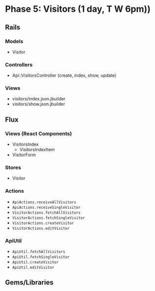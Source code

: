 # Phase 5: Visitors (1 day, T W 6pm))

## Rails
### Models
* Visitor

### Controllers
* Api::VisitorsController (create, index, show, update)

### Views
* visitors/index.json.jbuilder
* visitors/show.json.jbuilder

## Flux
### Views (React Components)
* VisitorsIndex
  - VisitorsIndexItem
* VisitorForm

### Stores
* Visitor

### Actions
* `ApiActions.receiveAllVisitors`
* `ApiActions.receiveSingleVisitor`
* `VisitorActions.fetchAllVisitors`
* `VisitorActions.fetchSingleVisitor`
* `VisitorActions.createVisitor`
* `VisitorActions.editVisitor`

### ApiUtil
* `ApiUtil.fetchAllVisitors`
* `ApiUtil.fetchSingleVisitor`
* `ApiUtil.createVisitor`
* `ApiUtil.editVisitor`

## Gems/Libraries
